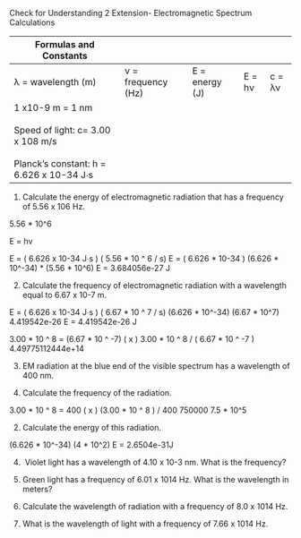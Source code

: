 Check for Understanding 2 Extension- Electromagnetic Spectrum Calculations 

  

| Formulas and Constants                                                                                    |                    |                |        |        |
| --------------------------------------------------------------------------------------------------------- | ------------------ | -------------- | ------ | ------ |
| λ = wavelength (m)                                                                                        | ν = frequency (Hz) | E = energy (J) | E = hν | c = λν |
| 1 x10-9 m = 1 nm<br><br>Speed of light: c= 3.00 x 108 m/s<br><br>Planck’s constant: h = 6.626 x 10-34 J∙s |                    |                |        |        |

  

1. Calculate the energy of electromagnetic radiation that has a frequency of 5.56 x 106 Hz.

5.56 * 10^6 

E = hv 

E = ( 6.626 x 10-34 J∙s ) ( 5.56 * 10 ^ 6 / s)
E = ( 6.626 * 10-34 ) 
(6.626 * 10^-34) * (5.56 * 10^6)
E = 3.684056e-27 J 



  
  
  
  

2. Calculate the frequency of electromagnetic radiation with a wavelength equal to 6.67 x 10-7 m.
    

  E = ( 6.626 x 10-34 J∙s ) ( 6.67 * 10 ^ 7 / s)
  (6.626 * 10^-34) (6.67 * 10^7)
  4.419542e-26
  E = 4.419542e-26 J 

3.00 * 10 ^ 8 = (6.67 * 10 ^ -7) ( x )
3.00 * 10 ^ 8 / ( 6.67 * 10 ^ -7 )
4.49775112444e+14


3. EM radiation at the blue end of the visible spectrum has a wavelength of 400 nm. 
    

  

1. Calculate the frequency of the radiation.
    
 3.00 * 10 ^ 8 = 400 ( x ) 
 (3.00 * 10 ^ 8 ) / 400 
 750000
7.5 * 10^5
  
  

2. Calculate the energy of this radiation.

  (6.626 * 10^-34) (4 * 10^2)
  E = 2.6504e-31J

  
  
  
  

4.  Violet light has a wavelength of 4.10 x 10-3 nm. What is the frequency?


  
  
  
  

5. Green light has a frequency of 6.01 x 1014 Hz. What is the wavelength in meters?
    

  
  
  
  

6. Calculate the wavelength of radiation with a frequency of 8.0 x 1014 Hz.
    

  
  
  
  

7. What is the wavelength of light with a frequency of 7.66 x 1014 Hz.